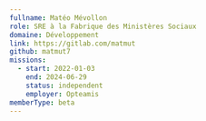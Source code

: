 ```yaml
---
fullname: Matéo Mévollon
role: SRE à la Fabrique des Ministères Sociaux
domaine: Développement
link: https://gitlab.com/matmut
github: matmut7
missions:
  - start: 2022-01-03
    end: 2024-06-29
    status: independent
    employer: Opteamis
memberType: beta
---
```


